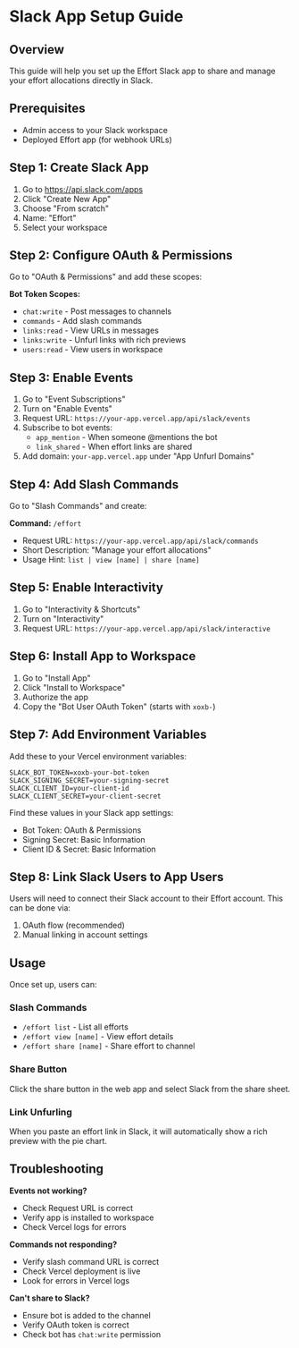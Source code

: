 # Slack App Setup Guide

## Overview
This guide will help you set up the Effort Slack app to share and manage your effort allocations directly in Slack.

## Prerequisites
- Admin access to your Slack workspace
- Deployed Effort app (for webhook URLs)

## Step 1: Create Slack App

1. Go to https://api.slack.com/apps
2. Click "Create New App"
3. Choose "From scratch"
4. Name: "Effort"
5. Select your workspace

## Step 2: Configure OAuth & Permissions

Go to "OAuth & Permissions" and add these scopes:

**Bot Token Scopes:**
- `chat:write` - Post messages to channels
- `commands` - Add slash commands
- `links:read` - View URLs in messages
- `links:write` - Unfurl links with rich previews
- `users:read` - View users in workspace

## Step 3: Enable Events

1. Go to "Event Subscriptions"
2. Turn on "Enable Events"
3. Request URL: `https://your-app.vercel.app/api/slack/events`
4. Subscribe to bot events:
   - `app_mention` - When someone @mentions the bot
   - `link_shared` - When effort links are shared
5. Add domain: `your-app.vercel.app` under "App Unfurl Domains"

## Step 4: Add Slash Commands

Go to "Slash Commands" and create:

**Command:** `/effort`
- Request URL: `https://your-app.vercel.app/api/slack/commands`
- Short Description: "Manage your effort allocations"
- Usage Hint: `list | view [name] | share [name]`

## Step 5: Enable Interactivity

1. Go to "Interactivity & Shortcuts"
2. Turn on "Interactivity"
3. Request URL: `https://your-app.vercel.app/api/slack/interactive`

## Step 6: Install App to Workspace

1. Go to "Install App"
2. Click "Install to Workspace"
3. Authorize the app
4. Copy the "Bot User OAuth Token" (starts with `xoxb-`)

## Step 7: Add Environment Variables

Add these to your Vercel environment variables:

```env
SLACK_BOT_TOKEN=xoxb-your-bot-token
SLACK_SIGNING_SECRET=your-signing-secret
SLACK_CLIENT_ID=your-client-id
SLACK_CLIENT_SECRET=your-client-secret
```

Find these values in your Slack app settings:
- Bot Token: OAuth & Permissions
- Signing Secret: Basic Information
- Client ID & Secret: Basic Information

## Step 8: Link Slack Users to App Users

Users will need to connect their Slack account to their Effort account. This can be done via:
1. OAuth flow (recommended)
2. Manual linking in account settings

## Usage

Once set up, users can:

### Slash Commands
- `/effort list` - List all efforts
- `/effort view [name]` - View effort details
- `/effort share [name]` - Share effort to channel

### Share Button
Click the share button in the web app and select Slack from the share sheet.

### Link Unfurling
When you paste an effort link in Slack, it will automatically show a rich preview with the pie chart.

## Troubleshooting

**Events not working?**
- Check Request URL is correct
- Verify app is installed to workspace
- Check Vercel logs for errors

**Commands not responding?**
- Verify slash command URL is correct
- Check Vercel deployment is live
- Look for errors in Vercel logs

**Can't share to Slack?**
- Ensure bot is added to the channel
- Verify OAuth token is correct
- Check bot has `chat:write` permission
